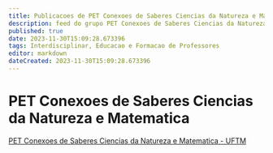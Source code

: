```yaml
---
title: Publicacoes de PET Conexoes de Saberes Ciencias da Natureza e Matematica - UFTM 
description: feed do grupo PET Conexoes de Saberes Ciencias da Natureza e Matematica - UFTM
published: true
date: 2023-11-30T15:09:28.673396
tags: Interdisciplinar, Educacao e Formacao de Professores
editor: markdown
dateCreated: 2023-11-30T15:09:28.673396
---
```


# PET Conexoes de Saberes Ciencias da Natureza e Matematica
[PET Conexoes de Saberes Ciencias da Natureza e Matematica - UFTM](/grupo/268PETConexoesdeSaberesCienciasdaNaturezaeMatematicaUFTM.md)